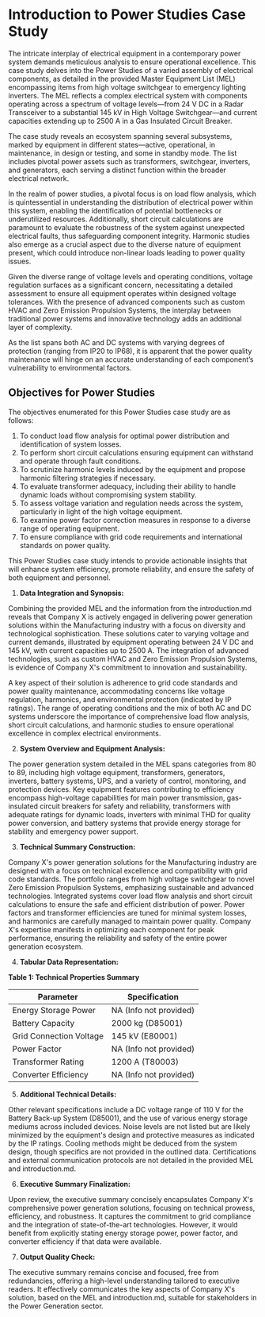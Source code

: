 # Introduction to Power Studies Case Study

The intricate interplay of electrical equipment in a contemporary power system demands meticulous analysis to ensure operational excellence. This case study delves into the Power Studies of a varied assembly of electrical components, as detailed in the provided Master Equipment List (MEL) encompassing items from high voltage switchgear to emergency lighting inverters. The MEL reflects a complex electrical system with components operating across a spectrum of voltage levels—from 24 V DC in a Radar Transceiver to a substantial 145 kV in High Voltage Switchgear—and current capacities extending up to 2500 A in a Gas Insulated Circuit Breaker.

The case study reveals an ecosystem spanning several subsystems, marked by equipment in different states—active, operational, in maintenance, in design or testing, and some in standby mode. The list includes pivotal power assets such as transformers, switchgear, inverters, and generators, each serving a distinct function within the broader electrical network.

In the realm of power studies, a pivotal focus is on load flow analysis, which is quintessential in understanding the distribution of electrical power within this system, enabling the identification of potential bottlenecks or underutilized resources. Additionally, short circuit calculations are paramount to evaluate the robustness of the system against unexpected electrical faults, thus safeguarding component integrity. Harmonic studies also emerge as a crucial aspect due to the diverse nature of equipment present, which could introduce non-linear loads leading to power quality issues.

Given the diverse range of voltage levels and operating conditions, voltage regulation surfaces as a significant concern, necessitating a detailed assessment to ensure all equipment operates within designed voltage tolerances. With the presence of advanced components such as custom HVAC and Zero Emission Propulsion Systems, the interplay between traditional power systems and innovative technology adds an additional layer of complexity.

As the list spans both AC and DC systems with varying degrees of protection (ranging from IP20 to IP68), it is apparent that the power quality maintenance will hinge on an accurate understanding of each component’s vulnerability to environmental factors.

## Objectives for Power Studies

The objectives enumerated for this Power Studies case study are as follows:

1. To conduct load flow analysis for optimal power distribution and identification of system losses.
2. To perform short circuit calculations ensuring equipment can withstand and operate through fault conditions.
3. To scrutinize harmonic levels induced by the equipment and propose harmonic filtering strategies if necessary.
4. To evaluate transformer adequacy, including their ability to handle dynamic loads without compromising system stability.
5. To assess voltage variation and regulation needs across the system, particularly in light of the high voltage equipment.
6. To examine power factor correction measures in response to a diverse range of operating equipment.
7. To ensure compliance with grid code requirements and international standards on power quality.

This Power Studies case study intends to provide actionable insights that will enhance system efficiency, promote reliability, and ensure the safety of both equipment and personnel.

1. **Data Integration and Synopsis:**

Combining the provided MEL and the information from the introduction.md reveals that Company X is actively engaged in delivering power generation solutions within the Manufacturing industry with a focus on diversity and technological sophistication. These solutions cater to varying voltage and current demands, illustrated by equipment operating between 24 V DC and 145 kV, with current capacities up to 2500 A. The integration of advanced technologies, such as custom HVAC and Zero Emission Propulsion Systems, is evidence of Company X's commitment to innovation and sustainability.

A key aspect of their solution is adherence to grid code standards and power quality maintenance, accommodating concerns like voltage regulation, harmonics, and environmental protection (indicated by IP ratings). The range of operating conditions and the mix of both AC and DC systems underscore the importance of comprehensive load flow analysis, short circuit calculations, and harmonic studies to ensure operational excellence in complex electrical environments.

2. **System Overview and Equipment Analysis:**

The power generation system detailed in the MEL spans categories from 80 to 89, including high voltage equipment, transformers, generators, inverters, battery systems, UPS, and a variety of control, monitoring, and protection devices. Key equipment features contributing to efficiency encompass high-voltage capabilities for main power transmission, gas-insulated circuit breakers for safety and reliability, transformers with adequate ratings for dynamic loads, inverters with minimal THD for quality power conversion, and battery systems that provide energy storage for stability and emergency power support.

3. **Technical Summary Construction:**

Company X's power generation solutions for the Manufacturing industry are designed with a focus on technical excellence and compatibility with grid code standards. The portfolio ranges from high voltage switchgear to novel Zero Emission Propulsion Systems, emphasizing sustainable and advanced technologies. Integrated systems cover load flow analysis and short circuit calculations to ensure the safe and efficient distribution of power. Power factors and transformer efficiencies are tuned for minimal system losses, and harmonics are carefully managed to maintain power quality. Company X's expertise manifests in optimizing each component for peak performance, ensuring the reliability and safety of the entire power generation ecosystem.

4. **Tabular Data Representation:**

**Table 1: Technical Properties Summary**

| Parameter                | Specification          |
|--------------------------|------------------------|
| Energy Storage Power     | NA (Info not provided) |
| Battery Capacity         | 2000 kg (D85001)       |
| Grid Connection Voltage  | 145 kV (E80001)        |
| Power Factor             | NA (Info not provided) |
| Transformer Rating       | 1200 A (T80003)        |
| Converter Efficiency     | NA (Info not provided) |

5. **Additional Technical Details:**

Other relevant specifications include a DC voltage range of 110 V for the Battery Back-up System (D85001), and the use of various energy storage mediums across included devices. Noise levels are not listed but are likely minimized by the equipment's design and protective measures as indicated by the IP ratings. Cooling methods might be deduced from the system design, though specifics are not provided in the outlined data. Certifications and external communication protocols are not detailed in the provided MEL and introduction.md.

6. **Executive Summary Finalization:**

Upon review, the executive summary concisely encapsulates Company X's comprehensive power generation solutions, focusing on technical prowess, efficiency, and robustness. It captures the commitment to grid compliance and the integration of state-of-the-art technologies. However, it would benefit from explicitly stating energy storage power, power factor, and converter efficiency if that data were available.

7. **Output Quality Check:**

The executive summary remains concise and focused, free from redundancies, offering a high-level understanding tailored to executive readers. It effectively communicates the key aspects of Company X's solution, based on the MEL and introduction.md, suitable for stakeholders in the Power Generation sector.
